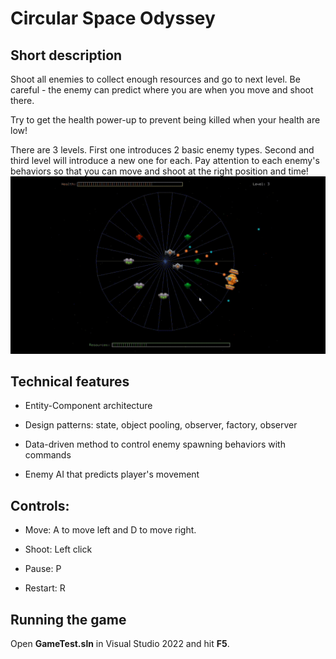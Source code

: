 # Circular Space Odyssey

## Short description
Shoot all enemies to collect enough resources and go to next level. Be careful - the enemy can predict where you are when you move and shoot there. 

Try to get the health power-up to prevent being killed when your health are low!

There are 3 levels. First one introduces 2 basic enemy types. Second and third level will introduce a new one for each. Pay attention to each enemy's behaviors so that you can move and shoot at the right position and time!
<img src="https://github.com/ngol0/CircularSpaceOdyssey/blob/main/gif2.gif" width="900" title="build">

## Technical features
- Entity-Component architecture

- Design patterns: state, object pooling, observer, factory, observer

- Data-driven method to control enemy spawning behaviors with commands

- Enemy AI that predicts player's movement

## Controls:
- Move: A to move left and D to move right.

- Shoot: Left click

- Pause: P

- Restart: R

## Running the game
Open **GameTest.sln** in Visual Studio 2022 and hit **F5**.

